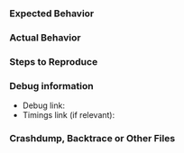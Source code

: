 <!--- Feel free to ask questions. -->
<!--- This template is helpfull but you may erase everything if you can express the issue clearly. -->
### Expected Behavior
<!--- What would you expect to happen -->



### Actual Behavior
<!--- What actually happened -->



### Steps to Reproduce
<!--- Reliable steps which someone can use to reproduce the issue. Please do not create issues for non reproducible bug! -->



### Debug information
<!--- Use the 'debugpaste' and 'timings paste' command in Nukkit -->
* Debug link:
* Timings link (if relevant):


### Crashdump, Backtrace or Other Files
<!--- USE https://hastebin.com FOR ANY LOGS OR DUMPS -->
